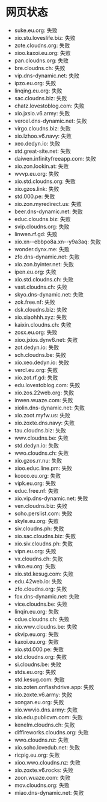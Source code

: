 # 网页状态
- suke.eu.org: 失败
- xio.stu.loveslife.biz: 失败
- zote.cloudns.org: 失败
- xioo.kaxoi.eu.org: 失败
- pan.cloudns.org: 失败
- bre.cloudns.ch: 失败
- vip.dns-dynamic.net: 失败
- ipzo.eu.org: 失败
- linqing.eu.org: 失败
- sac.cloudns.biz: 失败
- chatz.lovestoblog.com: 失败
- xio.jxsio.v6.army: 失败
- vercel.dns-dynamic.net: 失败
- virgo.cloudns.biz: 失败
- xio.lzhoo.v6.navy: 失败
- xeo.dedyn.io: 失败
- std.great-site.net: 失败
- daiwen.infinityfreeapp.com: 失败
- xio.zon.lookin.at: 失败
- wvvp.eu.org: 失败
- xio.std.cloudns.org: 失败
- xio.gzos.link: 失败
- std.000.pe: 失败
- xio.zon.myredirect.us: 失败
- beer.dns-dynamic.net: 失败
- educ.cloudns.biz: 失败
- svip.cloudns.org: 失败
- linwen.rf.gd: 失败
- xio.xn--ebbpo8a.xn--y9a3aq: 失败
- wonder.dynx.me: 失败
- zfo.dns-dynamic.net: 失败
- xio.zon.byinter.net: 失败
- ipen.eu.org: 失败
- xio.std.cloudns.ch: 失败
- vast.cloudns.ch: 失败
- skyo.dns-dynamic.net: 失败
- zok.free.nf: 失败
- dsk.cloudns.biz: 失败
- xio.xiaohhh.xyz: 失败
- kaixin.cloudns.ch: 失败
- zosx.eu.org: 失败
- xioo.jxios.dynv6.net: 失败
- zot.dedyn.io: 失败
- sch.cloudns.be: 失败
- xio.xeo.dedyn.io: 失败
- vercl.eu.org: 失败
- xio.zot.rf.gd: 失败
- edu.lovestoblog.com: 失败
- xio.zos.22web.org: 失败
- inwen.wuaze.com: 失败
- xiolin.dns-dynamic.net: 失败
- xio.zoot.myfw.us: 失败
- xio.zoxte.dns.navy: 失败
- tau.cloudns.biz: 失败
- wwv.cloudns.be: 失败
- std.dedyn.io: 失败
- wwo.cloudns.ch: 失败
- xio.gzos.rr.nu: 失败
- xioo.educ.line.pm: 失败
- kcoco.eu.org: 失败
- vipk.eu.org: 失败
- educ.free.nf: 失败
- xio.vip.dns-dynamic.net: 失败
- ven.cloudns.biz: 失败
- soho.perslist.com: 失败
- skyle.eu.org: 失败
- siv.cloudns.ph: 失败
- xio.sac.cloudns.biz: 失败
- xio.siv.cloudns.ph: 失败
- vipn.eu.org: 失败
- vx.cloudns.ch: 失败
- viko.eu.org: 失败
- xio.std.kesug.com: 失败
- edu.42web.io: 失败
- zfo.cloudns.org: 失败
- fox.dns-dynamic.net: 失败
- vice.cloudns.be: 失败
- linqin.eu.org: 失败
- cdue.cloudns.ch: 失败
- xio.wwv.cloudns.be: 失败
- skvip.eu.org: 失败
- kaxoi.eu.org: 失败
- xio.std.000.pe: 失败
- std.cloudns.org: 失败
- si.cloudns.be: 失败
- stds.eu.org: 失败
- std.kesug.com: 失败
- xio.zoten.onflashdrive.app: 失败
- xio.zoxte.v6.army: 失败
- xongan.eu.org: 失败
- xio.wwvio.dns.army: 失败
- xio.edu.publicvm.com: 失败
- kenelm.cloudns.ch: 失败
- diffireworks.cloudns.org: 失败
- wwo.cloudns.nz: 失败
- xio.soho.lovedub.net: 失败
- ricpig.eu.org: 失败
- xioo.wwo.cloudns.nz: 失败
- xio.zoxte.v6.rocks: 失败
- zoon.wuaze.com: 失败
- mov.cloudns.org: 失败
- miao.dns-dynamic.net: 失败
